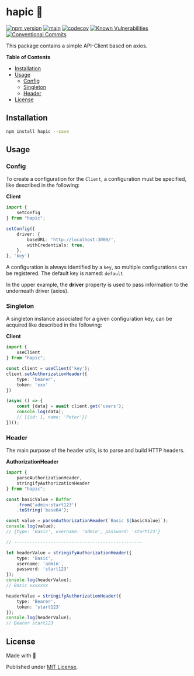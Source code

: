 # hapic 🐯

[![npm version](https://badge.fury.io/js/hapic.svg)](https://badge.fury.io/js/hapic)
[![main](https://github.com/Tada5hi/hapic/actions/workflows/main.yml/badge.svg)](https://github.com/Tada5hi/hapic/actions/workflows/main.yml)
[![codecov](https://codecov.io/gh/Tada5hi/hapic/branch/main/graph/badge.svg?token=ZUJ8F5TTSX)](https://codecov.io/gh/Tada5hi/hapic)
[![Known Vulnerabilities](https://snyk.io/test/github/Tada5hi/hapic/badge.svg)](https://snyk.io/test/github/Tada5hi/hapic)
[![Conventional Commits](https://img.shields.io/badge/Conventional%20Commits-1.0.0-%23FE5196?logo=conventionalcommits&logoColor=white)](https://conventionalcommits.org)

This package contains a simple API-Client based on axios.

**Table of Contents**

- [Installation](#installation)
- [Usage](#usage)
  - [Config](#config)
  - [Singleton](#singleton)
  - [Header](#header)
- [License](#license)

## Installation

```bash
npm install hapic --save
```

## Usage

### Config

To create a configuration for the  `Client`, a configuration must be specified,
like described in the following:

**Client**

```typescript
import {
    setConfig
} from "hapic";

setConfig({
    driver: {
        baseURL: 'http://localhost:3000/',
        withCredentials: true,
    },
}, 'key')
```

A configuration is always identified by a `key`,
so multiple configurations can be registered. The default key is named: `default`

In the upper example, the **driver** property is used to pass information to the underneath driver (axios).

### Singleton

A singleton instance associated for a given configuration key,
can be acquired like described in the following:

**Client**
```typescript
import {
    useClient
} from "hapic";

const client = useClient('key');
client.setAuthorizationHeader({
    type: 'bearer',
    token: 'xxx'
})

(async () => {
    const {data} = await client.get('users');
    console.log(data);
    // [{id: 1, name: 'Peter'}]
})();
```

### Header

The main purpose of the header utils, is to parse and build HTTP headers.

**AuthorizationHeader**

```typescript
import {
    parseAuthorizationHeader,
    stringifyAuthorizationHeader
} from "hapic";

const basicValue = Buffer
    .from('admin:start123')
    .toString('base64');

const value = parseAuthorizationHeader(`Basic ${basicValue}`);
console.log(value);
// {type: 'Basic', username: 'admin', password: 'start123'}

// -------------------------------------------------

let headerValue = stringifyAuthorizationHeader({
    type: 'Basic',
    username: 'admin',
    password: 'start123'
});
console.log(headerValue);
// Basic xxxxxxx

headerValue = stringifyAuthorizationHeader({
    type: 'Bearer',
    token: 'start123'
});
console.log(headerValue);
// Bearer start123
```

## License

Made with 💚

Published under [MIT License](./LICENSE).
